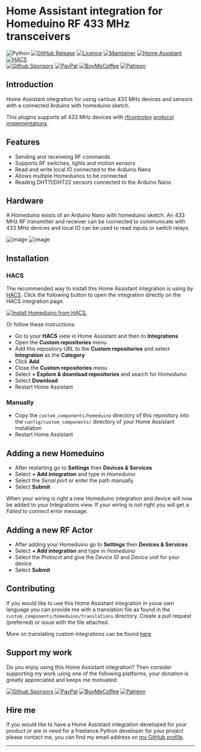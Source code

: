 # Home Assistant integration for Homeduino RF 433 MHz transceivers

![Python][python-shield]
[![GitHub Release][releases-shield]][releases]
[![Licence][license-shield]][license]
[![Maintainer][maintainer-shield]][maintainer]
[![Home Assistant][homeassistant-shield]][homeassistant]
[![HACS][hacs-shield]][hacs]  
[![Github Sponsors][github-shield]][github]
[![PayPal][paypal-shield]][paypal]
[![BuyMeCoffee][buymecoffee-shield]][buymecoffee]
[![Patreon][patreon-shield]][patreon]

## Introduction

Home Assistant integration for using various 433 MHz devices and sensors with a connected Arduino
with homeduino sketch.

This plugins supports all 433 MHz devices with [rfcontrolpy](https://github.com/rrooggiieerr/rfcontrolpy/)
[protocol implementations](https://github.com/rrooggiieerr/rfcontrolpy/blob/master/protocols.md).

## Features

* Sending and receiveing RF commands
* Supports RF switches, lights and motion sensors
* Read and write local IO connected to the Arduino Nano
* Allows multiple Homeduinos to be connected
* Reading DHT11/DHT22 sensors connected to the Arduino Nano

## Hardware

A Homeduino exists of an Arduino Nano with homeduino sketch. An 433 MHz RF transmitter and receiver
can be connected to communicate with 433 MHz devices and local IO can be used to read inputs or
switch relays.

![image](https://raw.githubusercontent.com/rrooggiieerr/homeassistant-homeduino/main/homeduino1.jpg)
![image](https://raw.githubusercontent.com/rrooggiieerr/homeassistant-homeduino/main/homeduino2.jpg)

## Installation

### HACS

The recommended way to install this Home Assistant integration is using by [HACS][hacs].
Click the following button to open the integration directly on the HACS integration page.

[![Install Homeduino from HACS.](https://my.home-assistant.io/badges/hacs_repository.svg)](https://my.home-assistant.io/redirect/hacs_repository/?owner=rrooggiieerr&repository=homeassistant-homeduino&category=integration)

Or follow these instructions:

- Go to your **HACS** view in Home Assistant and then to **Integrations**
- Open the **Custom repositories** menu
- Add this repository URL to the **Custom repositories** and select
**Integration** as the **Category**
- Click **Add**
- Close the **Custom repositories** menu
- Select **+ Explore & download repositories** and search for *Homeduino*
- Select **Download**
- Restart Home Assistant

### Manually

- Copy the `custom_components/homeduino` directory of this repository into the
`config/custom_components/` directory of your Home Assistant installation
- Restart Home Assistant

## Adding a new Homeduino

- After restarting go to **Settings** then **Devices & Services**
- Select **+ Add integration** and type in *Homeduino*
- Select the *Serial port* or enter the path manually
- Select **Submit**

When your wiring is right a new Homeduino integration and device will now
be added to your Integrations view. If your wiring is not right you will get a
*Failed to connect* error message.

## Adding a new RF Actor

- After adding your Homeduino go to **Settings** then **Devices & Services**
- Select **+ Add integration** and type in *Homeduino*
- Select the *Protocol* and give the *Device ID* and *Device unit* for your device
- Select **Submit**

## Contributing

If you would like to use this Home Assistant integration in youw own language you can provide me
with a translation file as found in the `custom_components/homeduino/translations` directory.
Create a pull request (preferred) or issue with the file attached.

More on translating custom integrations can be found
[here](https://developers.home-assistant.io/docs/internationalization/custom_integration/).

## Support my work

Do you enjoy using this Home Assistant integration? Then consider supporting my work using one of
the following platforms, your donation is greatly appreciated and keeps me motivated:

[![Github Sponsors][github-shield]][github]
[![PayPal][paypal-shield]][paypal]
[![BuyMeCoffee][buymecoffee-shield]][buymecoffee]
[![Patreon][patreon-shield]][patreon]

## Hire me

If you would like to have a Home Assistant integration developed for your product or are in need
for a freelance Python developer for your project please contact me, you can find my email address
on [my GitHub profile](https://github.com/rrooggiieerr).

---

[python-shield]: https://img.shields.io/badge/python-3670A0?style=for-the-badge&logo=python&logoColor=ffdd54
[releases]: https://github.com/rrooggiieerr/homeassistant-homeduino/releases
[releases-shield]: https://img.shields.io/github/v/release/rrooggiieerr/homeassistant-homeduino?style=for-the-badge
[license]: ./LICENSE
[license-shield]: https://img.shields.io/github/license/rrooggiieerr/homeassistant-homeduino?style=for-the-badge
[maintainer]: https://github.com/rrooggiieerr
[maintainer-shield]: https://img.shields.io/badge/MAINTAINER-%40rrooggiieerr-41BDF5?style=for-the-badge
[homeassistant]: https://www.home-assistant.io/
[homeassistant-shield]: https://img.shields.io/badge/home%20assistant-%2341BDF5.svg?style=for-the-badge&logo=home-assistant&logoColor=white
[hacs]: https://hacs.xyz/
[hacs-shield]: https://img.shields.io/badge/HACS-Custom-41BDF5.svg?style=for-the-badge
[paypal]: https://paypal.me/seekingtheedge
[paypal-shield]: https://img.shields.io/badge/PayPal-00457C?style=for-the-badge&logo=paypal&logoColor=white
[buymecoffee]: https://www.buymeacoffee.com/rrooggiieerr
[buymecoffee-shield]: https://img.shields.io/badge/Buy%20Me%20a%20Coffee-ffdd00?style=for-the-badge&logo=buy-me-a-coffee&logoColor=black
[github]: https://github.com/sponsors/rrooggiieerr
[github-shield]: https://img.shields.io/badge/sponsor-30363D?style=for-the-badge&logo=GitHub-Sponsors&logoColor=#EA4AAA
[patreon]: https://www.patreon.com/seekingtheedge/creators
[patreon-shield]: https://img.shields.io/badge/Patreon-F96854?style=for-the-badge&logo=patreon&logoColor=white
